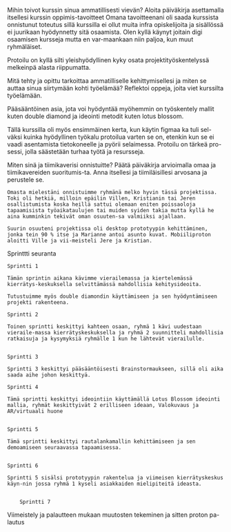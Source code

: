 Mihin toivot kurssin sinua ammatillisesti vievän? Aloita päiväkirja asettamalla itsellesi kurssin oppimis-tavoitteet
Omana tavoitteenani oli saada kurssista onnistunut toteutus sillä kurssilla ei ollut muita infra opiskelijoita ja sisällössä ei juurikaan hyödynnetty sitä osaamista. Olen kyllä käynyt joitain digi osaamisen kursseja mutta en var-maankaan niin paljoa, kun muut ryhmäläiset.

Protoilu on kyllä silti yleishyödyllinen kyky osata projektityöskentelyssä melkeinpä alasta riippumatta.




Mitä tehty ja opittu tarkoittaa ammatilliselle kehittymisellesi ja miten se auttaa sinua siirtymään kohti työelämää? Reflektoi oppeja, joita viet kurssilta työelämään.


Pääsääntöinen asia, jota voi hyödyntää myöhemmin on työskentely mallit kuten double diamond ja ideointi metodit kuten lotus blossom. 

Tällä kurssilla oli myös ensimmäinen kerta, kun käytin figmaa ka tuli sel-väksi kuinka hyödyllinen työkalu protoilua varten se on, etenkin kun se ei vaadi asentamista tietokoneelle ja pyörii selaimessa. Protoilu on tärkeä pro-sessi, jolla säästetään turhaa työtä ja resursseja.


Miten sinä ja tiimikaverisi onnistuitte? Päätä päiväkirja arvioimalla omaa ja tiimikavereiden suoritumis-ta. Anna itsellesi ja tiimiläisillesi arvosana ja perustele se.


	Omasta mielestäni onnistuimme ryhmänä melko hyvin tässä projektissa. Toki oli hetkiä, milloin epäilin Villen, Kristianin tai Jeren osallistumista koska heillä sattui olemaan eniten poissaoloja tapaamisista työaikataulujen tai muiden syiden takia mutta kyllä he aina kumminkin tekivät oman osuuten-sa valmiiksi ajallaan.

	Suurin osuuteni projektissa oli desktop prototyypin kehittäminen, jonka tein 90 % itse ja Marianne antoi asunto kuvat. Mobiiliproton aloitti Ville ja vii-meisteli Jere ja Kristian.

	


Sprinttti seuranta


	Sprintti 1
	
	Tämän sprintin aikana kävimme vierailemassa ja kiertelemässä kierrätys-keskuksella selvittämässä mahdollisia kehitysideoita.
	
	Tutustuimme myös double diamondin käyttämiseen ja sen hyödyntämiseen projekti rakenteena.
	
	Sprintti 2

	Toinen sprintti keskittyi kahteen osaan, ryhmä 1 kävi uudestaan vieraile-massa kierrätyskeskuksella ja ryhmä 2 suunnitteli mahdollisia ratkaisuja ja kysymyksiä ryhmälle 1 kun he lähtevät vierailulle.


	Sprintti 3

	Sprintti 3 keskittyi pääsääntöisesti Brainstormaukseen, sillä oli aika saada aihe johon keskittyä.

	Sprintti 4

	Tämä sprintti keskittyi ideointiin käyttämällä Lotus Blossom ideointi mallia, ryhmät keskittyivät 2 erilliseen ideaan, Valokuvaus ja AR/virtuaali huone


	Sprintti 5

	Tämä sprintti keskittyi rautalankamallin kehittämiseen ja sen demoamiseen seuraavassa tapaamisessa.


	Sprintti 6
	
	Sprintti 5 sisälsi prototyypin rakentelua ja viimeisen kierrätyskeskus käyn-nin jossa ryhmä 1 kyseli asiakkaiden mielipiteitä ideasta.

	
		Sprintti 7

Viimeistely ja palautteen mukaan muutosten tekeminen ja sitten proton pa-lautus
